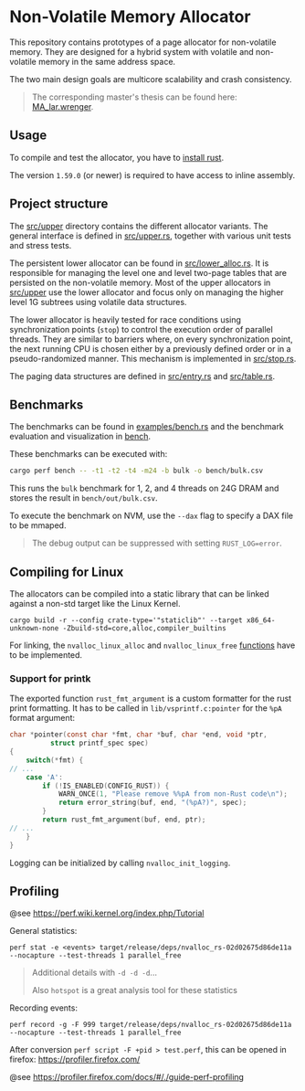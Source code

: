 # Non-Volatile Memory Allocator

This repository contains prototypes of a page allocator for non-volatile memory.
They are designed for a hybrid system with volatile and non-volatile memory in the same address space.

The two main design goals are multicore scalability and crash consistency.

> The corresponding master's thesis can be found here: [MA_lar.wrenger](https://scm.sra.uni-hannover.de/theses/2021/MA_lar.wrenger).

## Usage

To compile and test the allocator, you have to [install rust](https://www.rust-lang.org/learn/get-started).

The version `1.59.0` (or newer) is required to have access to inline assembly.

## Project structure

The [src/upper](src/upper/) directory contains the different allocator variants.
The general interface is defined in [src/upper.rs](src/upper.rs), together with various unit tests and stress tests.

The persistent lower allocator can be found in [src/lower_alloc.rs](src/lower_alloc.rs).
It is responsible for managing the level one and level two-page tables that are persisted on the non-volatile memory.
Most of the upper allocators in [src/upper](src/upper/) use the lower allocator and focus only on managing the higher level 1G subtrees using volatile data structures.

The lower allocator is heavily tested for race conditions using synchronization points (`stop`) to control the execution order of parallel threads.
They are similar to barriers where, on every synchronization point, the next running CPU is chosen either by a previously defined order or in a pseudo-randomized manner.
This mechanism is implemented in [src/stop.rs](src/stop.rs).

The paging data structures are defined in [src/entry.rs](src/entry.rs) and [src/table.rs](src/table.rs).

## Benchmarks

The benchmarks can be found in [examples/bench.rs](examples/bench.rs) and the benchmark evaluation and visualization in [bench](bench/).

These benchmarks can be executed with:

```bash
cargo perf bench -- -t1 -t2 -t4 -m24 -b bulk -o bench/bulk.csv
```

This runs the `bulk` benchmark for 1, 2, and 4 threads on 24G DRAM and stores the result in `bench/out/bulk.csv`.

To execute the benchmark on NVM, use the `--dax` flag to specify a DAX file to be mmaped.

> The debug output can be suppressed with setting `RUST_LOG=error`.

## Compiling for Linux

The allocators can be compiled into a static library that can be linked against a non-std target like the Linux Kernel.

```
cargo build -r --config crate-type='"staticlib"' --target x86_64-unknown-none -Zbuild-std=core,alloc,compiler_builtins
```

For linking, the `nvalloc_linux_alloc` and `nvalloc_linux_free` [functions](src/linux.rs) have to be implemented.

### Support for printk

The exported function `rust_fmt_argument` is a custom formatter for the rust print formatting.
It has to be called in `lib/vsprintf.c:pointer` for the `%pA` format argument:

```c
char *pointer(const char *fmt, char *buf, char *end, void *ptr,
	      struct printf_spec spec)
{
    switch(*fmt) {
// ...
    case 'A':
        if (!IS_ENABLED(CONFIG_RUST)) {
            WARN_ONCE(1, "Please remove %%pA from non-Rust code\n");
            return error_string(buf, end, "(%pA?)", spec);
        }
        return rust_fmt_argument(buf, end, ptr);
// ...
    }
}
```

Logging can be initialized by calling `nvalloc_init_logging`.

## Profiling

@see https://perf.wiki.kernel.org/index.php/Tutorial

General statistics:

```
perf stat -e <events> target/release/deps/nvalloc_rs-02d02675d86de11a --nocapture --test-threads 1 parallel_free
```

> Additional details with `-d -d -d`...
>
> Also `hotspot` is a great analysis tool for these statistics

Recording events:

```
perf record -g -F 999 target/release/deps/nvalloc_rs-02d02675d86de11a --nocapture --test-threads 1 parallel_free
```

After conversion `perf script -F +pid > test.perf`, this can be opened in firefox: https://profiler.firefox.com/

@see https://profiler.firefox.com/docs/#/./guide-perf-profiling
